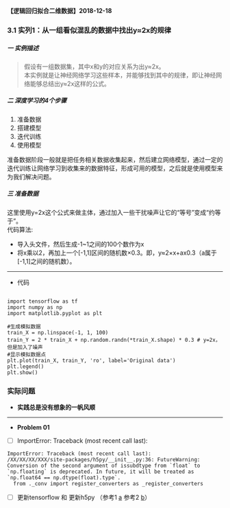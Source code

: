 **【逻辑回归拟合二维数据】2018-12-18**

### 3.1 实列1：从一组看似混乱的数据中找出y≈2x的规律

##### 一 实例描述

> 假设有一组数据集，其中x和y的对应关系为出y≈2x。  
> 本实例就是让神经网络学习这些样本，并能够找到其中的规律，即让神经网络能够总结出y≈2x这样的公式。

##### 二 深度学习的4个步骤
1.  准备数据
2.  搭建模型
3.  迭代训练
4.  使用模型   

准备数据阶段一般就是把任务相关数据收集起来，然后建立网络模型，通过一定的迭代训练让网络学习到收集来的数据特征，形成可用的模型，之后就是使用模型来为我们解决问题。

##### 三 准备数据
这里使用y=2x这个公式来做主体，通过加入一些干扰噪声让它的“等号”变成“约等于”。  
代码算法:  
- 导入头文件，然后生成-1~1之间的100个数作为x
- 将x乘以2，再加上一个[-1,1]区间的随机数×0.3。即，y≈2×x+ax0.3（a属于[-1,1]之间的随机数）。

---

- 代码

```

import tensorflow as tf
import numpy as np
import matplotlib.pyplot as plt
 
#生成模拟数据
train_X = np.linspace(-1, 1, 100)
train_Y = 2 * train_X + np.random.randn(*train_X.shape) * 0.3 # y=2x，但是加入了噪声
#显示模拟数据点
plt.plot(train_X, train_Y, 'ro', label='Original data')
plt.legend()
plt.show()
```
### 实际问题
- **实践总是没有想象的一帆风顺**
---

- **Problem 01** 
- [ ] ImportError: Traceback (most recent call last):
```
ImportError: Traceback (most recent call last):
/XX/XX/XX/XXX/site-packages/h5py/__init__.py:36: FutureWarning: Conversion of the second argument of issubdtype from `float` to `np.floating` is deprecated. In future, it will be treated as `np.float64 == np.dtype(float).type`.
  from ._conv import register_converters as _register_converters
```

- [ ] 更新tensorflow 和 更新h5py （参考1 [a](https://blog.csdn.net/qq_41185868/article/details/79682551) 参考2 [b](https://blog.csdn.net/qq_41185868/article/details/80276847)）

